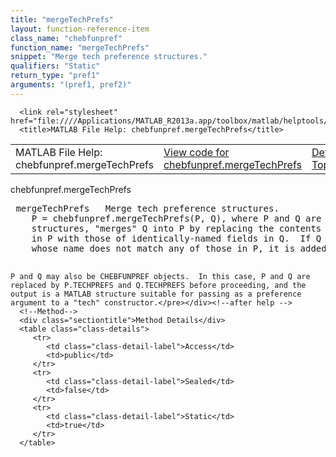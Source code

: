 ```yaml
---
title: "mergeTechPrefs"
layout: function-reference-item
class_name: "chebfunpref"
function_name: "mergeTechPrefs"
snippet: "Merge tech preference structures."
qualifiers: "Static"
return_type: "pref1"
arguments: "(pref1, pref2)"
---
```


<html>
   <head>
      <meta http-equiv="Content-Type" content="text/html; charset=utf-8">
   
      <link rel="stylesheet" href="file:////Applications/MATLAB_R2013a.app/toolbox/matlab/helptools/private/helpwin.css">
      <title>MATLAB File Help: chebfunpref.mergeTechPrefs</title>
   </head>
   <body>
      <!--Single-page help-->
      <table border="0" cellspacing="0" width="100%">
         <tr class="subheader">
            <td class="headertitle">MATLAB File Help: chebfunpref.mergeTechPrefs</td>
            <td class="subheader-left"><a href="matlab:edit chebfunpref.mergeTechPrefs">View code for chebfunpref.mergeTechPrefs</a></td>
            <td class="subheader-right"><a href="matlab:helpwin">Default Topics</a></td>
         </tr>
      </table>
      <div class="title">chebfunpref.mergeTechPrefs</div>
      <div class="helptext"><pre><!--helptext --> <span class="helptopic">mergeTechPrefs</span>   Merge tech preference structures.
    P = <span class="helptopic">chebfunpref.mergeTechPrefs</span>(P, Q), where P and Q are MATLAB
    structures, "merges" Q into P by replacing the contents of fields
    in P with those of identically-named fields in Q.  If Q has a field
    whose name does not match any of those in P, it is added to P.
 
    P and Q may also be CHEBFUNPREF objects.  In this case, P and Q are
    replaced by P.TECHPREFS and Q.TECHPREFS before proceeding, and the
    output is a MATLAB structure suitable for passing as a preference
    argument to a "tech" constructor.</pre></div><!--after help -->
      <!--Method-->
      <div class="sectiontitle">Method Details</div>
      <table class="class-details">
         <tr>
            <td class="class-detail-label">Access</td>
            <td>public</td>
         </tr>
         <tr>
            <td class="class-detail-label">Sealed</td>
            <td>false</td>
         </tr>
         <tr>
            <td class="class-detail-label">Static</td>
            <td>true</td>
         </tr>
      </table>
   </body>
</html>
